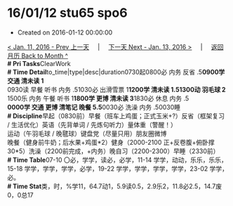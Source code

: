 # 16/01/12 stu65 spo6

* Created on 2016-01-12 00:00:00

[&lt; Jan. 11, 2016 - Prev 上一天](d11.md)     \|     [下一天 Next - Jan. 13, 2016 &gt;](d13.md)     \|     [返回月历 Back to Month ^](index.md)   
**\# Pri Tasks**ClearWork  
**\# Time Detail**to\_time\|type\|desc\|duration0730起0800必 内务 反省 .5**0900学 交通 清未读 1**  
0930读 早餐 听书 内务 .51030必 出滑雪票 1**1200学 清未读 1.51300动 羽毛球 2**  
1500乐 内务 午餐 听书 1**1800学 更博 清未读 3**1830必 休息 内务 .5  
**0000学 交通 更博 清笔记 晚餐 5.5**0030必 洗澡 内务 .50030睡  
**\# Discipline**早起（0830前）早餐（班车上鸡蛋；正式玉米+?）反省（框架复习 / 生活优化）英语（先背单词 / 先炼句听力）量体重（警醒！）  
运动（午羽毛球 / 晚毽球）键盘党（尽量只用）朋友圈微博  
晚餐（健身前牛奶；后水果+鸡蛋\*2）健身（2000-2100 正+反卷腹+俯卧撑 30\*5）洗澡（2200前完成，+内务）晚自习（2200-2300）早睡（2330前）  
**\# Time Table**07-10 〇必，学学，读必，必学，11-14 学学，动动，乐乐，乐乐，15-18 学学，学学，学学，必学，19-22 学学，学学，学学，学学，23-02 学学，必。  
**\# Time Stat**类，时，%学11，64.7动1，5.9读0.5，2.9乐2，11.8必2.5，14.7废0，0总17

